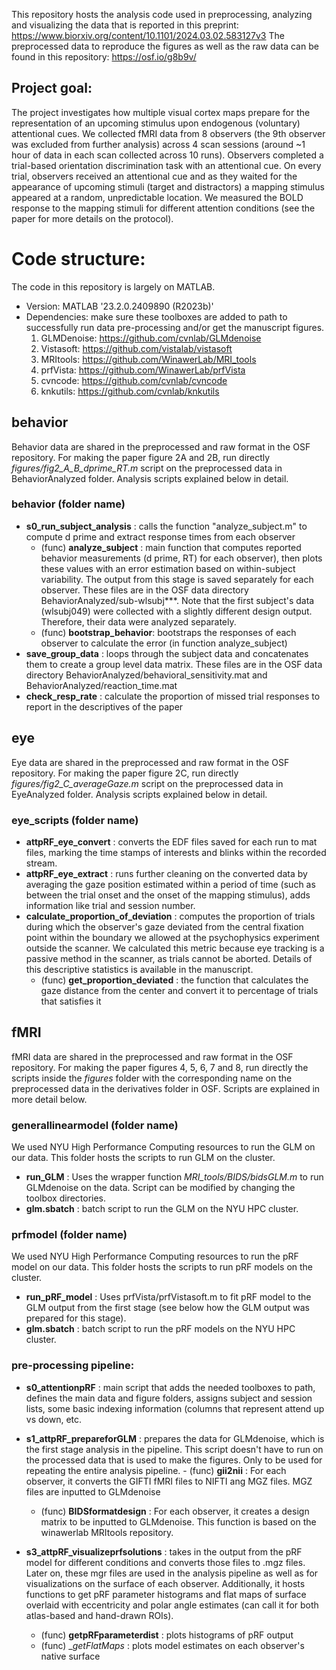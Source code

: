 This repository hosts the analysis code used in preprocessing, analyzing and visualizing the data that is reported in this preprint: https://www.biorxiv.org/content/10.1101/2024.03.02.583127v3
The preprocessed data to reproduce the figures as well as the raw data can be found in this repository: https://osf.io/g8b9v/

## Project goal:

The project investigates how multiple visual cortex maps prepare for the representation of an upcoming stimulus upon endogenous (voluntary) attentional cues. We collected fMRI data from 8 observers (the 9th observer was excluded from further analysis) across 4 scan sessions (around ~1 hour of data in each scan collected across 10 runs). Observers completed a trial-based orientation discrimination task with an attentional cue. On every trial, observers received an attentional cue and as they waited for the appearance of upcoming stimuli (target and distractors) a mapping stimulus appeared at a random, unpredictable location. We measured the BOLD response to the mapping stimuli for different attention conditions (see the paper for more details on the protocol).

# Code structure:

The code in this repository is largely on MATLAB. 
- Version:
	MATLAB  '23.2.0.2409890 (R2023b)'
- Dependencies: make sure these toolboxes are added to path to successfully run data pre-processing and/or get the manuscript figures. 
	1. GLMDenoise: https://github.com/cvnlab/GLMdenoise
	2. Vistasoft: https://github.com/vistalab/vistasoft
	3. MRItools: https://github.com/WinawerLab/MRI_tools
	4. prfVista: https://github.com/WinawerLab/prfVista
	5. cvncode: https://github.com/cvnlab/cvncode
	6. knkutils: https://github.com/cvnlab/knkutils
	

## behavior

Behavior data are shared in the preprocessed and raw format in the OSF repository. For making the paper figure 2A and 2B, run directly _figures/fig2_A_B_dprime_RT.m_ script on the preprocessed data in BehaviorAnalyzed folder. Analysis scripts explained below in detail.

### behavior (folder name)

- __s0_run_subject_analysis__ : calls the function "analyze_subject.m" to compute d prime and extract response times from each observer
	- (func) __analyze_subject__ : main function that computes reported behavior measurements (d prime, RT) for each observer), then plots these values with an error estimation based on within-subject variability. The output from this stage is saved separately for each observer. These files are in the OSF data directory BehaviorAnalyzed/sub-wlsubj***. Note that the first subject's data (wlsubj049) were collected with a slightly different design output. Therefore, their data were analyzed separately.
	- (func) __bootstrap_behavior__: bootstraps the responses of each observer to calculate the error (in function analyze_subject)
- __save_group_data__ : loops through the subject data and concatenates them to create a group level data matrix. These files are in the OSF data directory BehaviorAnalyzed/behavioral_sensitivity.mat and BehaviorAnalyzed/reaction_time.mat
- __check_resp_rate__ : calculate the proportion of missed trial responses to report in the descriptives of the paper

## eye 

Eye data are shared in the preprocessed and raw format in the OSF repository. For making the paper figure 2C, run directly _figures/fig2_C_averageGaze.m_ script on the preprocessed data in EyeAnalyzed folder. Analysis scripts explained below in detail.

### eye_scripts (folder name)

- __attpRF_eye_convert__ : converts the EDF files saved for each run to mat files, marking the time stamps of interests and blinks within the recorded stream. 
- __attpRF_eye_extract__ : runs further cleaning on the converted data by averaging the gaze position estimated within a period of time (such as between the trial onset and the onset of the mapping stimulus), adds information like trial and session number.
- __calculate_proportion_of_deviation__ : computes the proportion of trials during which the observer's gaze deviated from the central fixation point within the boundary we allowed at the psychophysics experiment outside the scanner. We calculated this metric because eye tracking is a passive method in the scanner, as trials cannot be aborted. Details of this descriptive statistics is available in the manuscript.
	- (func) __get_proportion_deviated__ : the function that calculates the gaze distance from the center and convert it to percentage of trials that satisfies it

## fMRI

fMRI data are shared in the preprocessed and raw format in the OSF repository. For making the paper figures 4, 5, 6, 7 and 8, run directly the scripts inside the _figures_ folder with the corresponding name on the preprocessed data in the derivatives folder in OSF. Scripts are explained in more detail below.


### generallinearmodel (folder name)

We used NYU High Performance Computing resources to run the GLM on our data. This folder hosts the scripts to run GLM on the cluster.
- __run_GLM__ : Uses the wrapper function _MRI_tools/BIDS/bidsGLM.m_ to run GLMdenoise on the data. Script can be modified by changing the toolbox directories.
- __glm.sbatch__ : batch script to run the GLM on the NYU HPC cluster. 

### prfmodel (folder name)

We used NYU High Performance Computing resources to run the pRF model on our data. This folder hosts the scripts to run pRF models on the cluster.
- __run_pRF_model__ : Uses prfVista/prfVistasoft.m to fit pRF model to the GLM output from the first stage (see below how the GLM output was prepared for this stage).
- __glm.sbatch__ : batch script to run the pRF models on the NYU HPC cluster. 
 

### pre-processing pipeline:

- __s0_attentionpRF__ : main script that adds the needed toolboxes to path, defines the main data and figure folders, assigns subject and session lists, some basic indexing information (columns that represent attend up vs down, etc.
- __s1_attpRF_prepareforGLM__ : prepares the data for GLMdenoise, which is the first stage analysis in the pipeline. This script doesn't have to run on the processed data that is used to make the figures. Only to be used for repeating the entire analysis pipeline.
    	- (func) __gii2nii__ : For each observer, it converts the GIFTI fMRI files to NIFTI ang MGZ files. MGZ files are inputted to GLMdenoise
   	- (func) __BIDSformatdesign__ : For each observer, it creates a design matrix to be inputted to GLMdenoise. This function is based on the winawerlab MRItools repository. 

- __s3_attpRF_visualizeprfsolutions__ : takes in the output from the pRF model for different conditions and converts those files to .mgz files. Later on, these mgr files are used in the analysis pipeline as well as for visualizations on the surface of each observer. Additionally, it hosts functions to get pRF parameter histograms and flat maps of surface overlaid with eccentricity and polar angle estimates (can call it for both atlas-based and hand-drawn ROIs). 
	- (func) __getpRFparameterdist__ : plots histograms of pRF output
	- (func) __getFlatMaps_ : plots model estimates on each observer's native surface 





